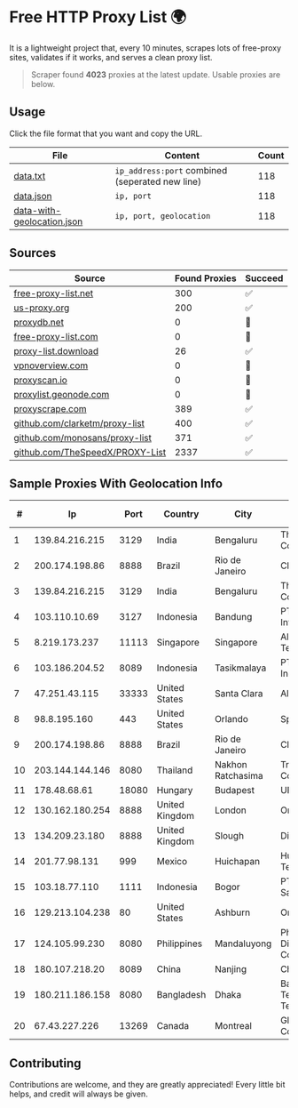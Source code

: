 
# Free HTTP Proxy List 🌍

It is a lightweight project that, every 10 minutes, scrapes lots of free-proxy sites, validates if it works, and serves a clean proxy list.


> Scraper found **4023** proxies at the latest update. Usable proxies are below.

## Usage

Click the file format that you want and copy the URL.


|File|Content|Count|
|----|-------|-----|
|[data.txt](https://raw.githubusercontent.com/themiralay/Proxy-List-World/master/data.txt)|`ip_address:port` combined (seperated new line)|118|
|[data.json](https://raw.githubusercontent.com/themiralay/Proxy-List-World/master/data.json)|`ip, port`|118|
|[data-with-geolocation.json](https://raw.githubusercontent.com/themiralay/Proxy-List-World/master/data-with-geolocation.json)|`ip, port, geolocation`|118|

## Sources

|Source|Found Proxies|Succeed|
|------|-------------|-------|
|[free-proxy-list.net](https://free-proxy-list.net)|300|✅|
|[us-proxy.org](https://www.us-proxy.org)|200|✅|
|[proxydb.net](http://proxydb.net)|0|🚫|
|[free-proxy-list.com](https://free-proxy-list.com/?page=&port=&type%5B%5D=http&type%5B%5D=https&up_time=0&search=Search)|0|🚫|
|[proxy-list.download](https://www.proxy-list.download/HTTP)|26|✅|
|[vpnoverview.com](https://vpnoverview.com/privacy/anonymous-browsing/free-proxy-servers)|0|🚫|
|[proxyscan.io](https://www.proxyscan.io)|0|🚫|
|[proxylist.geonode.com](https://proxylist.geonode.com/api/proxy-list?limit=300&page=1&sort_by=lastChecked&sort_type=desc&protocols=http,https)|0|🚫|
|[proxyscrape.com](https://api.proxyscrape.com/v2/?request=displayproxies&protocol=http&timeout=10000&country=all&ssl=all&anonymity=all)|389|✅|
|[github.com/clarketm/proxy-list](https://raw.githubusercontent.com/clarketm/proxy-list/master/proxy-list-raw.txt)|400|✅|
|[github.com/monosans/proxy-list](https://raw.githubusercontent.com/monosans/proxy-list/main/proxies/http.txt)|371|✅|
|[github.com/TheSpeedX/PROXY-List](https://raw.githubusercontent.com/TheSpeedX/PROXY-List/master/http.txt)|2337|✅|


## Sample Proxies With Geolocation Info

|#|Ip|Port|Country|City|Internet Service Provider|
|-|--|----|-------|----|-------------------------|
|1|139.84.216.215|3129|India|Bengaluru|The Constant Company, LLC|
|2|200.174.198.86|8888|Brazil|Rio de Janeiro|Claro S.A|
|3|139.84.216.215|3129|India|Bengaluru|The Constant Company, LLC|
|4|103.110.10.69|3127|Indonesia|Bandung|PT Citra Jelajah Informatika|
|5|8.219.173.237|11113|Singapore|Singapore|Alibaba (US) Technology Co., Ltd.|
|6|103.186.204.52|8089|Indonesia|Tasikmalaya|PT Afna Digital Indonesia|
|7|47.251.43.115|33333|United States|Santa Clara|Alibaba Cloud LLC|
|8|98.8.195.160|443|United States|Orlando|Spectrum|
|9|200.174.198.86|8888|Brazil|Rio de Janeiro|Claro S.A|
|10|203.144.144.146|8080|Thailand|Nakhon Ratchasima|True Internet Corporation CO. Ltd.|
|11|178.48.68.61|18080|Hungary|Budapest|UPC|
|12|130.162.180.254|8888|United Kingdom|London|Oracle Corporation|
|13|134.209.23.180|8888|United Kingdom|Slough|DigitalOcean, LLC|
|14|201.77.98.131|999|Mexico|Huichapan|Hulux Telecomunicaciones|
|15|103.18.77.110|1111|Indonesia|Bogor|PT Usaha Adi Sanggoro|
|16|129.213.104.238|80|United States|Ashburn|Oracle Corporation|
|17|124.105.99.230|8080|Philippines|Mandaluyong|Philippine Long Distance Telephone Co.|
|18|180.107.218.20|8089|China|Nanjing|China Telecom|
|19|180.211.186.158|8080|Bangladesh|Dhaka|Bangladesh Telegraph & Telephone Board|
|20|67.43.227.226|13269|Canada|Montreal|GloboTech Communications|



## Contributing

Contributions are welcome, and they are greatly appreciated! Every
little bit helps, and credit will always be given.

